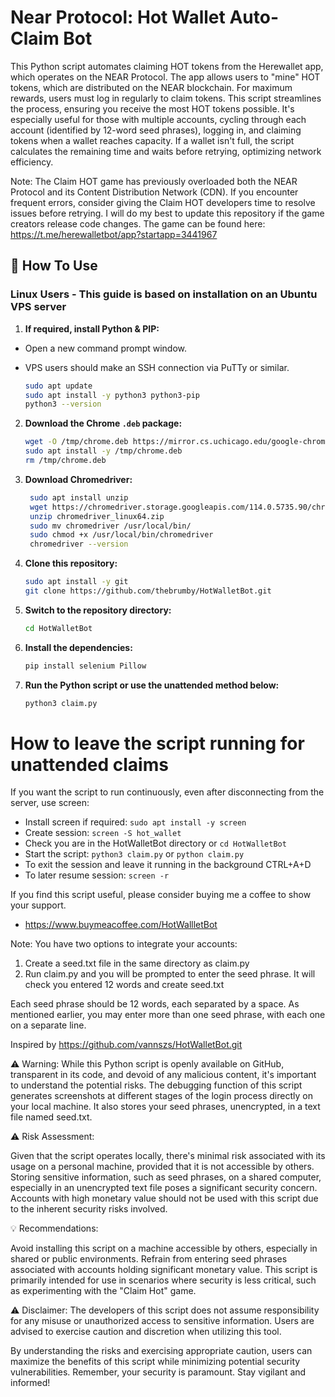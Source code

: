 # Near Protocol: Hot Wallet Auto-Claim Bot

This Python script automates claiming HOT tokens from the Herewallet app, which operates on the NEAR Protocol. The app allows users to "mine" HOT tokens, which are distributed on the NEAR blockchain. For maximum rewards, users must log in regularly to claim tokens. This script streamlines the process, ensuring you receive the most HOT tokens possible. It's especially useful for those with multiple accounts, cycling through each account (identified by 12-word seed phrases), logging in, and claiming tokens when a wallet reaches capacity. If a wallet isn't full, the script calculates the remaining time and waits before retrying, optimizing network efficiency.

Note: The Claim HOT game has previously overloaded both the NEAR Protocol and its Content Distribution Network (CDN). If you encounter frequent errors, consider giving the Claim HOT developers time to resolve issues before retrying. I will do my best to update this repository if the game creators release code changes.
The game can be found here: https://t.me/herewalletbot/app?startapp=3441967

## 🚀 How To Use

### Linux Users - This guide is based on installation on an Ubuntu VPS server

1. **If required, install Python & PIP:**

- Open a new command prompt window. 
- VPS users should make an SSH connection via PuTTy or similar.

   ```bash
   sudo apt update
   sudo apt install -y python3 python3-pip
   python3 --version
   ```

2. **Download the Chrome `.deb` package:**

   ```bash
   wget -O /tmp/chrome.deb https://mirror.cs.uchicago.edu/google-chrome/pool/main/g/google-chrome-stable/google-chrome-stable_114.0.5735.198-1_amd64.deb
   sudo apt install -y /tmp/chrome.deb
   rm /tmp/chrome.deb
   ```
3. **Download Chromedriver:**

   ```bash
	sudo apt install unzip
	wget https://chromedriver.storage.googleapis.com/114.0.5735.90/chromedriver_linux64.zip
	unzip chromedriver_linux64.zip
	sudo mv chromedriver /usr/local/bin/
	sudo chmod +x /usr/local/bin/chromedriver
	chromedriver --version
	```

4. **Clone this repository:**

   ```bash
   sudo apt install -y git
   git clone https://github.com/thebrumby/HotWalletBot.git
   ```

5. **Switch to the repository directory:**
   ```bash
   cd HotWalletBot
   ```

6. **Install the dependencies:**
   ```bash
   pip install selenium Pillow
   ```

7. **Run the Python script or use the unattended method below:**
   ```bash
   python3 claim.py
   ```


# How to leave the script running for unattended claims

If you want the script to run continuously, even after disconnecting from the server, use screen:

- Install screen if required: ```sudo apt install -y screen```
- Create session: ```screen -S hot_wallet```
- Check you are in the HotWalletBot directory or ```cd HotWalletBot```
- Start the script: ```python3 claim.py``` or ```python claim.py```
- To exit the session and leave it running in the background CTRL+A+D
- To later resume session: ```screen -r```

If you find this script useful, please consider buying me a coffee to show your support.
- https://www.buymeacoffee.com/HotWallletBot

Note: You have two options to integrate your accounts:
1) Create a seed.txt file in the same directory as claim.py
2) Run claim.py and you will be prompted to enter the seed phrase. It will check you entered 12 words and create seed.txt

Each seed phrase should be 12 words, each separated by a space.
As mentioned earlier, you may enter more than one seed phrase, with each one on a separate line.

Inspired by https://github.com/vannszs/HotWalletBot.git

⚠️ Warning: While this Python script is openly available on GitHub, transparent in its code, and devoid of any malicious content, it's important to understand the potential risks. The debugging function of this script generates screenshots at different stages of the login process directly on your local machine. It also stores your seed phrases, unencrypted, in a text file named seed.txt.

⚠️ Risk Assessment:

Given that the script operates locally, there's minimal risk associated with its usage on a personal machine, provided that it is not accessible by others.
Storing sensitive information, such as seed phrases, on a shared computer, especially in an unencrypted text file poses a significant security concern.
Accounts with high monetary value should not be used with this script due to the inherent security risks involved.

💡 Recommendations:

Avoid installing this script on a machine accessible by others, especially in shared or public environments. Refrain from entering seed phrases associated with accounts holding significant monetary value. This script is primarily intended for use in scenarios where security is less critical, such as experimenting with the "Claim Hot" game.

⚠️ Disclaimer: The developers of this script does not assume responsibility for any misuse or unauthorized access to sensitive information. Users are advised to exercise caution and discretion when utilizing this tool.

By understanding the risks and exercising appropriate caution, users can maximize the benefits of this script while minimizing potential security vulnerabilities. Remember, your security is paramount. Stay vigilant and informed!


